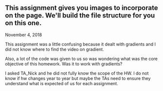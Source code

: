 ## This assignment gives you images to incorporate on the page. We'll build the file structure for you on this one.

November 4, 2018

This assignment was a little confusing because it dealt with gradients and I did not know where to find the video on gradient.

Also, a lot of the code was given to us so was wondering what was the core objective of this homework. Was it to work with gradients?

I asked TA_Nick and he did not fully know the scope of the HW. I do not know if hw changes year to year but maybe the TAs need to ensure they understand what is expected of us for each assignment.